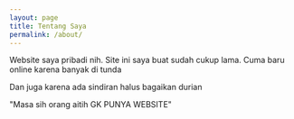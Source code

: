 ```yaml
---
layout: page
title: Tentang Saya
permalink: /about/
---
```


Website saya pribadi nih.
Site ini saya buat sudah cukup lama.
Cuma baru online karena banyak di tunda

Dan juga karena ada sindiran halus bagaikan durian

"Masa sih orang aitih GK PUNYA WEBSITE"
